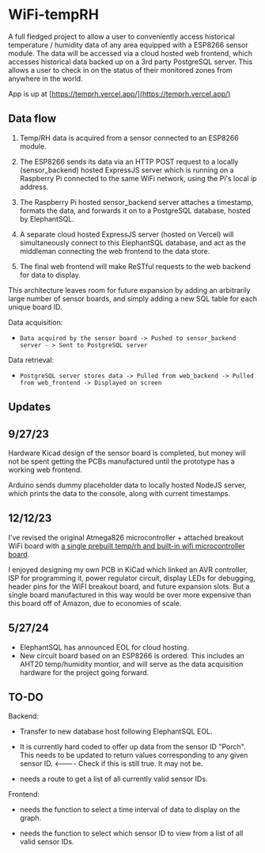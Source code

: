# WiFi-tempRH
A full fledged project to allow a user to conveniently access historical temperature / humidity data of any area equipped with a ESP8266 sensor module. The data will be accessed via a cloud hosted web frontend, which accesses historical data backed up on a 3rd party PostgreSQL server. This allows a user to check in on the status of their monitored zones from anywhere in the world.

App is up at [https://temprh.vercel.app/](https://temprh.vercel.app/)

## Data flow
1. Temp/RH data is acquired from a sensor connected to an ESP8266 module.

2. The ESP8266 sends its data via an HTTP POST request to a locally (sensor_backend) hosted ExpressJS server which is running on a Raspberry Pi connected to the same WiFi network, using the Pi's local ip address.

3. The Raspberry Pi hosted sensor_backend server attaches a timestamp, formats the data, and forwards it on to a PostgreSQL database, hosted by ElephantSQL.  

4. A separate cloud hosted ExpressJS server (hosted on Vercel) will simultaneously connect to this ElephantSQL database, and act as the middleman connecting the web frontend to the data store.

5. The final web frontend will make ReSTful requests to the web backend for data to display.

This architecture leaves room for future expansion by adding an arbitrarily large number of sensor boards, and simply adding a new SQL table for each unique board ID.

Data acquisition:

- `Data acquired by the sensor board -> Pushed to sensor_backend server - > Sent to PostgreSQL server`

Data retrieval:

- `PostgreSQL server stores data -> Pulled from web_backend -> Pulled from web_frontend -> Displayed on screen`


## Updates
## 9/27/23
Hardware Kicad design of the sensor board is completed, but money will not be spent getting the PCBs manufactured until the prototype has a working web frontend.

Arduino sends dummy placeholder data to locally hosted NodeJS server, which prints the data to the console, along with current timestamps.

## 12/12/23
I've revised the original Atmega826 microcontroller + attached breakout WiFi board with [a single prebuilt temp/rh and built-in wifi microcontroller board](https://www.amazon.com/dp/B0CCR7B5G5?psc=1&ref=ppx_yo2ov_dt_b_product_details).

I enjoyed designing my own PCB in KiCad which linked an AVR controller, ISP for programming it, power regulator circuit, display LEDs for debugging, header pins for the WiFI breakout board, and future expansion slots. But a single board manufactured in this way would be over more expensive than this board off of Amazon, due to economies of scale.

## 5/27/24
- ElephantSQL has announced EOL for cloud hosting. 
- New circuit board based on an ESP8266 is ordered. This includes an AHT20 temp/humidity montior, and will serve as the data acquisition hardware for the project going forward.

## TO-DO

Backend:

- Transfer to new database host following ElephantSQL EOL.

- It is currently hard coded to offer up data from the sensor ID "Porch". This needs to be updated to return values corresponding to any given sensor ID. <---- Check if this is still true. It may not be.

- needs a route to get a list of all currently valid sensor IDs.

Frontend:

- needs the function to select a time interval of data to display on the graph.

- needs the function to select which sensor ID to view from a list of all valid sensor IDs.
